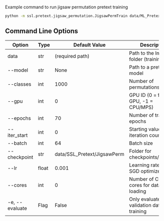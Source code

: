 Example command to run jigsaw permutation pretext training

```bash
python -m ssl.pretext.jigsaw_permutation.JigsawPermTrain data/ML_Pretext_All_Filtered --checkpoint data/SSL_Pretext/JigsawPerm/Experiment01 --gpu 0 --batch 64 --classes 100 --epochs 30
```

## Command Line Options

| Option         | Type  | Default Value               | Description                                          |
|----------------|-------|-----------------------------|------------------------------------------------------|
| data           | str   | (required path)             | Path to the Imagenet folder (training data)          |
| --model        | str   | None                        | Path to a pretrained model                           |
| --classes      | int   | 1000                        | Number of permutations/classes                       |
| --gpu          | int   | 0                           | GPU ID (0 = first GPU, -1 = CPU/MPS)                 |
| --epochs       | int   | 70                          | Number of training epochs                            |
| --iter_start   | int   | 0                           | Starting value for iteration counter                 |
| --batch        | int   | 64                          | Batch size                                           |
| --checkpoint   | str   | data/SSL_Pretext/JigsawPerm | Folder for checkpoints/models                        |
| --lr           | float | 0.001                       | Learning rate for the SGD optimizer                  |
| --cores        | int   | 0                           | Number of CPU cores for data loading                 |
| -e, --evaluate | Flag  | False                       | Only evaluate on the validation dataset, no training |

